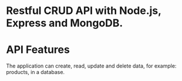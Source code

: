 <h1>Restful CRUD API with Node.js, Express and MongoDB.</h1>

<h1>API Features</h1>
The application can create, read, update and delete data, for example: products, in a database.
